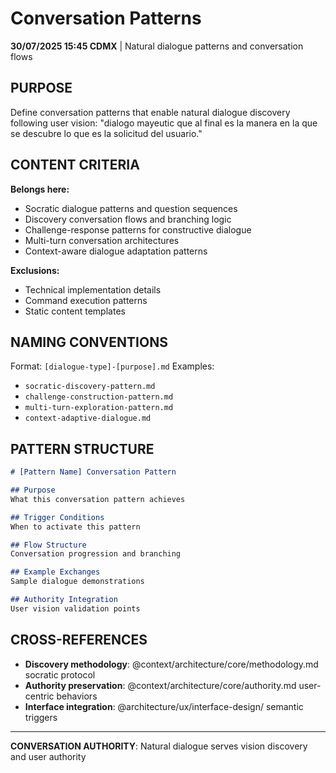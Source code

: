 # Conversation Patterns

**30/07/2025 15:45 CDMX** | Natural dialogue patterns and conversation flows

## PURPOSE
Define conversation patterns that enable natural dialogue discovery following user vision: "dialogo mayeutic que al final es la manera en la que se descubre lo que es la solicitud del usuario."

## CONTENT CRITERIA
**Belongs here:**
- Socratic dialogue patterns and question sequences
- Discovery conversation flows and branching logic
- Challenge-response patterns for constructive dialogue
- Multi-turn conversation architectures
- Context-aware dialogue adaptation patterns

**Exclusions:**
- Technical implementation details
- Command execution patterns
- Static content templates

## NAMING CONVENTIONS
Format: `[dialogue-type]-[purpose].md`
Examples:
- `socratic-discovery-pattern.md`
- `challenge-construction-pattern.md`
- `multi-turn-exploration-pattern.md`
- `context-adaptive-dialogue.md`

## PATTERN STRUCTURE
```markdown
# [Pattern Name] Conversation Pattern

## Purpose
What this conversation pattern achieves

## Trigger Conditions
When to activate this pattern

## Flow Structure
Conversation progression and branching

## Example Exchanges
Sample dialogue demonstrations

## Authority Integration
User vision validation points
```

## CROSS-REFERENCES
- **Discovery methodology**: @context/architecture/core/methodology.md socratic protocol
- **Authority preservation**: @context/architecture/core/authority.md user-centric behaviors
- **Interface integration**: @architecture/ux/interface-design/ semantic triggers

---
**CONVERSATION AUTHORITY**: Natural dialogue serves vision discovery and user authority